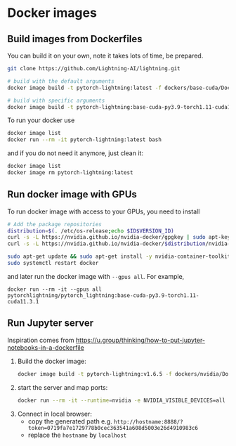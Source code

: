 # Docker images

## Build images from Dockerfiles

You can build it on your own, note it takes lots of time, be prepared.

```bash
git clone https://github.com/Lightning-AI/lightning.git

# build with the default arguments
docker image build -t pytorch-lightning:latest -f dockers/base-cuda/Dockerfile .

# build with specific arguments
docker image build -t pytorch-lightning:base-cuda-py3.9-torch1.11-cuda11.3.1 -f dockers/base-cuda/Dockerfile --build-arg PYTHON_VERSION=3.9 --build-arg PYTORCH_VERSION=1.11 --build-arg CUDA_VERSION=11.3.1 .
```

To run your docker use

```bash
docker image list
docker run --rm -it pytorch-lightning:latest bash
```

and if you do not need it anymore, just clean it:

```bash
docker image list
docker image rm pytorch-lightning:latest
```

## Run docker image with GPUs

To run docker image with access to your GPUs, you need to install

```bash
# Add the package repositories
distribution=$(. /etc/os-release;echo $ID$VERSION_ID)
curl -s -L https://nvidia.github.io/nvidia-docker/gpgkey | sudo apt-key add -
curl -s -L https://nvidia.github.io/nvidia-docker/$distribution/nvidia-docker.list | sudo tee /etc/apt/sources.list.d/nvidia-docker.list

sudo apt-get update && sudo apt-get install -y nvidia-container-toolkit
sudo systemctl restart docker
```

and later run the docker image with `--gpus all`. For example,

```
docker run --rm -it --gpus all pytorchlightning/pytorch_lightning:base-cuda-py3.9-torch1.11-cuda11.3.1
```

## Run Jupyter server

Inspiration comes from https://u.group/thinking/how-to-put-jupyter-notebooks-in-a-dockerfile

1. Build the docker image:
   ```bash
   docker image build -t pytorch-lightning:v1.6.5 -f dockers/nvidia/Dockerfile --build-arg LIGHTNING_VERSION=1.6.5 .
   ```
1. start the server and map ports:
   ```bash
   docker run --rm -it --runtime=nvidia -e NVIDIA_VISIBLE_DEVICES=all -p 8888:8888 pytorch-lightning:v1.6.5
   ```
1. Connect in local browser:
   - copy the generated path e.g. `http://hostname:8888/?token=0719fa7e1729778b0cec363541a608d5003e26d4910983c6`
   - replace the `hostname` by `localhost`
